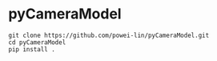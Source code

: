 # pyCameraModel
```
git clone https://github.com/powei-lin/pyCameraModel.git
cd pyCameraModel
pip install .
```
